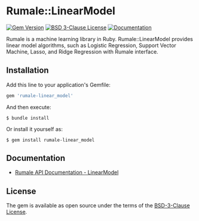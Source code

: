# Rumale::LinearModel

[![Gem Version](https://badge.fury.io/rb/rumale-linear_model.svg)](https://badge.fury.io/rb/rumale-linear_model)
[![BSD 3-Clause License](https://img.shields.io/badge/License-BSD%203--Clause-orange.svg)](https://github.com/yoshoku/rumale/blob/main/rumale-linear_model/LICENSE.txt)
[![Documentation](https://img.shields.io/badge/api-reference-blue.svg)](https://yoshoku.github.io/rumale/doc/Rumale/LinearModel.html)

Rumale is a machine learning library in Ruby.
Rumale::LinearModel provides linear model algorithms,
such as Logistic Regression, Support Vector Machine, Lasso, and Ridge Regression
with Rumale interface.

## Installation

Add this line to your application's Gemfile:

```ruby
gem 'rumale-linear_model'
```

And then execute:

    $ bundle install

Or install it yourself as:

    $ gem install rumale-linear_model

## Documentation

- [Rumale API Documentation - LinearModel](https://yoshoku.github.io/rumale/doc/Rumale/LinearModel.html)

## License

The gem is available as open source under the terms of the [BSD-3-Clause License](https://opensource.org/licenses/BSD-3-Clause).
